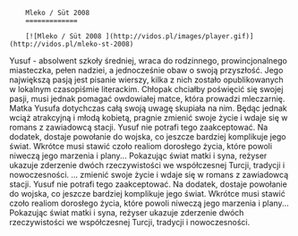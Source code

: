 
        Mleko / Süt 2008 
        =============
        
        [![Mleko / Süt 2008 ](http://vidos.pl/images/player.gif)](http://vidos.pl/mleko-st-2008)
        
        
 Yusuf - absolwent szkoły średniej, wraca do rodzinnego, prowincjonalnego miasteczka, pełen nadziei, a jednocześnie obaw o swoją przyszłość. Jego największą pasją jest pisanie wierszy, kilka z nich zostało opublikowanych w lokalnym czasopiśmie literackim. Chłopak chciałby poświęcić się swojej pasji, musi jednak pomagać owdowiałej matce, która prowadzi mleczarnię. Matka Yusufa dotychczas całą swoją uwagę skupiała na nim. Będąc jednak wciąż atrakcyjną i młodą kobietą, pragnie zmienić swoje życie i wdaje się w romans z zawiadowcą stacji. Yusuf nie potrafi tego zaakceptować. Na dodatek, dostaje powołanie do wojska, co jeszcze bardziej komplikuje jego świat. Wkrótce musi stawić czoło realiom dorosłego życia, które powoli niweczą jego marzenia i plany... Pokazując świat matki i syna, reżyser ukazuje zderzenie dwóch rzeczywistości we współczesnej Turcji, tradycji i nowoczesności.  ... zmienić swoje życie i wdaje się w romans z zawiadowcą stacji. Yusuf nie potrafi tego zaakceptować. Na dodatek, dostaje powołanie do wojska, co jeszcze bardziej komplikuje jego świat. Wkrótce musi stawić czoło realiom dorosłego życia, które powoli niweczą jego marzenia i plany... Pokazując świat matki i syna, reżyser ukazuje zderzenie dwóch rzeczywistości we współczesnej Turcji, tradycji i nowoczesności.
    